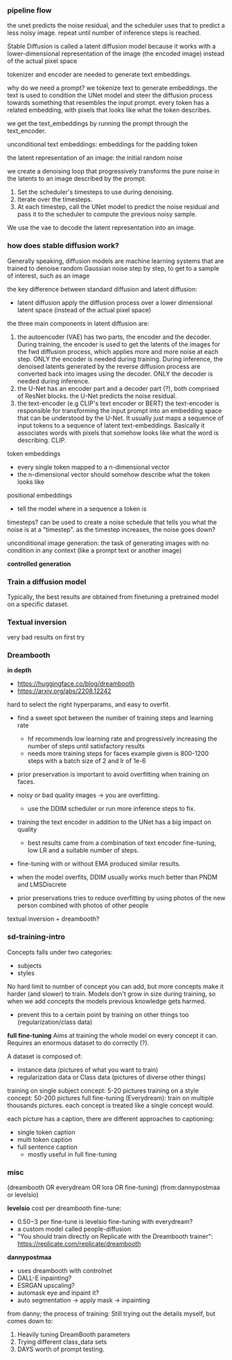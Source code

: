 ### pipeline flow

the unet predicts the noise residual, and the scheduler uses that to predict a less noisy image. repeat until number of inference steps is reached.

Stable Diffusion is called a latent diffusion model because it works with a lower-dimensional representation of the image (the encoded image) instead of the actual pixel space

tokenizer and encoder are needed to generate text embeddings.

why do we need a prompt?
we tokenize text to generate embeddings. the text is used to condition the UNet model and steer the diffusion process towards something that resembles the input prompt. every token has a related embedding, with pixels that looks like what the token describes.

we get the text_embeddings by running the prompt through the text_encoder.

unconditional text embeddings: embeddings for the padding token

the latent representation of an image: the initial random noise

we create a denoising loop that progressively transforms the pure noise in the latents to an image described by the prompt:

1. Set the scheduler's timesteps to use during denoising.
2. Iterate over the timesteps.
3. At each timestep, call the UNet model to predict the noise residual and pass it to the scheduler to compute the previous noisy sample.

We use the vae to decode the latent representation into an image.

### how does stable diffusion work?

Generally speaking, diffusion models are machine learning systems that are trained to denoise random Gaussian noise step by step, to get to a sample of interest, such as an image

the key difference between standard diffusion and latent diffusion:

- latent diffusion apply the diffusion process over a lower dimensional latent space (instead of the actual pixel space)

the three main components in latent diffusion are:

1. the autoencoder (VAE)
   has two parts, the encoder and the decoder.
   During training, the encoder is used to get the latents of the images for the fwd diffusion process, which applies more and more noise at each step. ONLY the encoder is needed during training.
   During inference, the denoised latents generated by the reverse diffusion process are converted back into images using the decoder. ONLY the decoder is needed during inference.
2. the U-Net
   has an encoder part and a decoder part (?), both comprised of ResNet blocks. the U-Net predicts the noise residual.
3. the text-encoder (e.g CLIP's text encoder or BERT)
   the text-encoder is responsible for transforming the input prompt into an embedding space that can be understood by the U-Net. It usually just maps a sequence of input tokens to a sequence of latent text-embeddings. Basically it associates words with pixels that somehow looks like what the word is describing. CLIP.

token embeddings

- every single token mapped to a n-dimensional vector
- the n-dimensional vector should somehow describe what the token looks like

positional embeddings

- tell the model where in a sequence a token is

timesteps?
can be used to create a noise schedule that tells you what the noise is at a "timestep". as the timestep increases, the noise goes down?

unconditional image generation: the task of generating images with no condition in any context (like a prompt text or another image)

**controlled generation**

### Train a diffusion model

Typically, the best results are obtained from finetuning a pretrained model on a specific dataset.

### Textual inversion

very bad results on first try

### Dreambooth

**in depth**

- https://huggingface.co/blog/dreambooth
- https://arxiv.org/abs/2208.12242

hard to select the right hyperparams, and easy to overfit.

- find a sweet spot between the number of training steps and learning rate
  - hf recommends low learning rate and progressively increasing the number of steps until satisfactory results
  - needs more training steps for faces
    example given is 800-1200 steps with a batch size of 2 and lr of 1e-6
- prior preservation is important to avoid overfitting when training on faces.
- noisy or bad quality images -> you are overfitting.
  - use the DDIM scheduler or run more inference steps to fix.
- training the text encoder in addition to the UNet has a big impact on quality
  - best results came from a combination of text encoder fine-tuning, low LR and a suitable number of steps.
- fine-tuning with or without EMA produced similar results.

- when the model overfits, DDIM usually works much better than PNDM and LMSDiscrete
- prior preservations tries to reduce overfitting by using photos of the new person combined with photos of other people

textual inversion + dreambooth?

### sd-training-intro

Concepts falls under two categories:

- subjects
- styles

No hard limit to number of concept you can add, but more concepts make it harder (and slower) to train.
Models don't grow in size during training, so when we add concepts the models previous knowledge gets harmed.

- prevent this to a certain point by training on other things too (regularization/class data)

**full fine-tuning**
Aims at training the whole model on every concept it can. Requires an enormous dataset to do correctly (?).

A dataset is composed of:

- instance data (pictures of what you want to train)
- regularization data or Class data (pictures of diverse other things)

training on single subject concept: 5-20 pictures
training on a style concept: 50-200 pictures
full fine-tuning (Everydream): train on multiple thousands pictures. each concept is treated like a single concept would.

each picture has a caption, there are different approaches to captioning:

- single token caption
- multi token caption
- full sentence caption
  - mostly useful in full fine-tuning

### misc

(dreambooth OR everydream OR lora OR fine-tuning) (from:dannypostmaa or levelsio)

**levelsio**
cost per dreambooth fine-tune:

- $0.50-$3 per fine-tune
  is levelsio fine-tuning with everydream?
- a custom model called people-diffusion
- "You should train directly on Replicate with the Dreambooth trainer": https://replicate.com/replicate/dreambooth

**dannypostmaa**

- uses dreambooth with controlnet
- DALL-E inpainting?
- ESRGAN upscaling?
- automask eye and inpaint it?
- auto segmentation -> apply mask -> inpainting

from danny; the process of training:
Still trying out the details myself, but comes down to:

1. Heavily tuning DreamBooth parameters
2. Trying different class_data sets
3. DAYS worth of prompt testing.
